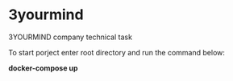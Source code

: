 # 3yourmind
3YOURMIND company technical task

To start porject enter root directory and run the command below:

<b>docker-compose up</b>
